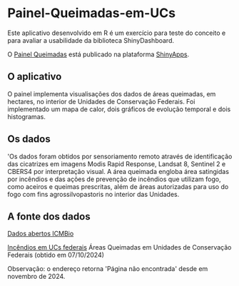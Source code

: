 # Painel-Queimadas-em-UCs
Este aplicativo desenvolvido em R é um exercício para teste do conceito e para 
avaliar a usabilidade da biblioteca ShinyDashboard.

O [Painel Queimadas](https://bs1v8e-daniel-dambroski0c0defreitas.shinyapps.io/EstudoDataQua/) 
está publicado na plataforma [ShinyApps](https://www.shinyapps.io/). 

## O aplicativo

O painel implementa visualisações dos dados de áreas queimadas, em hectares, 
no interior de Unidades de Conservação Federais. Foi implementado um mapa de calor,
dois gráficos de evolução temporal e dois histogramas. 

## Os dados 



'Os dados foram obtidos por sensoriamento remoto através de identificação das 
cicatrizes em imagens Modis Rapid Response, Landsat 8, Sentinel 2 e CBERS4 por 
interpretação visual. A área queimada engloba área satingidas por incêndios e 
das ações de prevenção de incêndios que utilizam fogo, como aceiros e queimas 
prescritas, além de áreas autorizadas para uso do fogo com fins agrossilvopastoris 
no interior das Unidades.

## A fonte dos dados


[Dados abertos ICMBio](https://www.gov.br/icmbio/pt-br/acesso-a-informacao/dados-abertos)

[Incêndios em UCs federais](https://dados.gov.br/dados/conjuntos-dados/incendios-em-unidades-de-conservacao-federais) 
Áreas Queimadas em Unidades de Conservação Federais (obtido em 07/10/2024)

Observação: o endereço retorna 'Página não encontrada' desde em novembro de 2024.